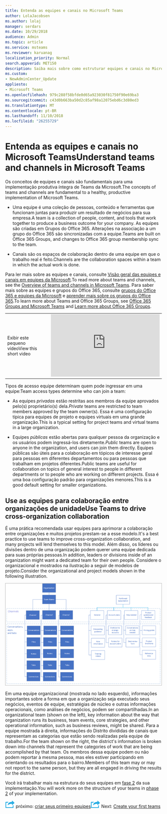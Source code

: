 ```yaml
---
title: Entenda as equipes e canais no Microsoft Teams
author: LolaJacobsen
ms.author: lolaj
manager: serdars
ms.date: 10/29/2018
audience: Admin
ms.topic: article
ms.service: msteams
ms.reviewer: karuanag
localization_priority: Normal
search.appverid: MET150
description: Saiba mais sobre como estruturar equipes e canais no Microsoft Teams.
ms.custom:
- NewAdminCenter_Update
appliesto:
- Microsoft Teams
ms.openlocfilehash: 979c288f58bfde0d65a923030f81750f90e69ba3
ms.sourcegitcommit: c43d0b663ba50d2c85af98a12075ebd6c3d80ed3
ms.translationtype: MT
ms.contentlocale: pt-BR
ms.lasthandoff: 11/10/2018
ms.locfileid: "26255729"
---
```

# <a name="understand-teams-and-channels-in-microsoft-teams"></a><span data-ttu-id="21caa-103">Entenda as equipes e canais no Microsoft Teams</span><span class="sxs-lookup"><span data-stu-id="21caa-103">Understand teams and channels in Microsoft Teams</span></span>

<span data-ttu-id="21caa-104">Os conceitos de equipes e canais são fundamentais para uma implementação produtiva íntegra de Teams da Microsoft.</span><span class="sxs-lookup"><span data-stu-id="21caa-104">The concepts of teams and channels are fundamental to a healthy, productive implementation of Microsoft Teams.</span></span> 

- <span data-ttu-id="21caa-105">Uma equipe é uma coleção de pessoas, conteúdo e ferramentas que funcionam juntas para produzir um resultado de negócios para sua empresa.</span><span class="sxs-lookup"><span data-stu-id="21caa-105">A team is a collection of people, content, and tools that work together to produce a business outcome for your company.</span></span> <span data-ttu-id="21caa-106">As equipes são criadas em Grupos do Office 365. Alterações na associação a um grupo do Office 365 são sincronizadas com a equipe.</span><span class="sxs-lookup"><span data-stu-id="21caa-106">Teams are built on Office 365 Groups, and changes to Office 365 group membership sync to the team.</span></span> 

- <span data-ttu-id="21caa-107">Canais são os espaços de colaboração dentro de uma equipe em que o trabalho real é feito.</span><span class="sxs-lookup"><span data-stu-id="21caa-107">Channels are the collaboration spaces within a team in which the actual work is done.</span></span> 

<span data-ttu-id="21caa-108">Para ler mais sobre as equipes e canais, consulte [Visão geral das equipes e canais em equipes da Microsoft](teams-channels-overview.md).</span><span class="sxs-lookup"><span data-stu-id="21caa-108">To read more about teams and channels, see the [Overview of teams and channels in Microsoft Teams](teams-channels-overview.md).</span></span> <span data-ttu-id="21caa-109">Para saber mais sobre as equipes e grupos do Office 365, consulte [grupos do Office 365 e equipes da Microsoft](office-365-groups.md) e [aprender mais sobre os grupos do Office 365](https://support.office.com/article/Learn-about-Office-365-groups-b565caa1-5c40-40ef-9915-60fdb2d97fa2).</span><span class="sxs-lookup"><span data-stu-id="21caa-109">To learn more about Teams and Office 365 Groups, see [Office 365 Groups and Microsoft Teams](office-365-groups.md) and [Learn more about Office 365 Groups](https://support.office.com/article/Learn-about-Office-365-groups-b565caa1-5c40-40ef-9915-60fdb2d97fa2).</span></span>


|  |  |
|---------|---------|
| <span data-ttu-id="21caa-110">Exibir este pequeno vídeo</span><span class="sxs-lookup"><span data-stu-id="21caa-110">View this short video</span></span>   | <iframe width="350" height="200" src="https://www.youtube.com/embed/hjJWtoaRJeE" frameborder="0" allowfullscreen></iframe>   |


<span data-ttu-id="21caa-111">Tipos de acesso equipe determinam quem pode ingressar em uma equipe:</span><span class="sxs-lookup"><span data-stu-id="21caa-111">Team access types determine who can join a team:</span></span>

- <span data-ttu-id="21caa-112">As equipes *privadas* estão restritas aos membros da equipe aprovados pelo(s) proprietário(s) dela.</span><span class="sxs-lookup"><span data-stu-id="21caa-112">*Private* teams are restricted to team members approved by the team owner(s).</span></span> <span data-ttu-id="21caa-113">Essa é uma configuração típica para equipes de projeto e equipes virtuais em uma grande organização.</span><span class="sxs-lookup"><span data-stu-id="21caa-113">This is a typical setting for project teams and virtual teams in a large organization.</span></span>

- <span data-ttu-id="21caa-114">Equipes *públicas* estão abertas para qualquer pessoa da organização e os usuários podem ingressá-los diretamente.</span><span class="sxs-lookup"><span data-stu-id="21caa-114">*Public* teams are open to anyone in the organization, and users can join them directly.</span></span> <span data-ttu-id="21caa-115">Equipes públicas são úteis para a colaboração em tópicos de interesse geral para pessoas em diferentes departamentos ou para pessoas que trabalham em projetos diferentes.</span><span class="sxs-lookup"><span data-stu-id="21caa-115">Public teams are useful for collaboration on topics of general interest to people in different departments or to people who are working on different projects.</span></span> <span data-ttu-id="21caa-116">Essa é uma boa configuração padrão para organizações menores.</span><span class="sxs-lookup"><span data-stu-id="21caa-116">This is a good default setting for smaller organizations.</span></span>

## <a name="use-teams-to-drive-cross-organization-collaboration"></a><span data-ttu-id="21caa-117">Use as equipes para colaboração entre organizações de unidade</span><span class="sxs-lookup"><span data-stu-id="21caa-117">Use Teams to drive cross-organization collaboration</span></span>

<span data-ttu-id="21caa-118">É uma prática recomendada usar equipes para aprimorar a colaboração entre organizações e muitos projetos prestam-se a esse modelo.</span><span class="sxs-lookup"><span data-stu-id="21caa-118">It's a best practice to use teams to improve cross-organization collaboration, and many projects will lend themselves to this model.</span></span> <span data-ttu-id="21caa-119">Além disso, os líderes ou divisões dentro de uma organização podem querer uma equipe dedicada para suas próprias pessoas.</span><span class="sxs-lookup"><span data-stu-id="21caa-119">In addition, leaders or divisions inside of an organization might want a dedicated team for their own people.</span></span> <span data-ttu-id="21caa-120">Considere o organizacional e mostrados na ilustração a seguir de modelos de projeto.</span><span class="sxs-lookup"><span data-stu-id="21caa-120">Consider the organizational and project models shown in the following illustration.</span></span>

![Modelos de projeto e organização](media/teams-adoption-organization-project.png)

<span data-ttu-id="21caa-122">Em uma equipe organizacional (mostrada no lado esquerdo), informações importantes sobre a forma em que a organização seja executado seus negócios, eventos de equipe, estratégias de núcleo e outras informações operacionais, como análises de negócios, podem ser compartilhadas.</span><span class="sxs-lookup"><span data-stu-id="21caa-122">In an organizational team (shown on the left), key information about the way that organization runs its business, team events, core strategies, and other operational information, such as business reviews, might be shared.</span></span> <span data-ttu-id="21caa-123">Para a equipe mostrada à direita, informações do Distrito divididas de canais que representam as categorias que estão sendo realizadas pela equipe de trabalho.</span><span class="sxs-lookup"><span data-stu-id="21caa-123">For the team shown on the right, the district's information is broken down into channels that represent the categories of work that are being accomplished by that team.</span></span> <span data-ttu-id="21caa-124">Os membros dessa equipe podem ou não podem reportar à mesma pessoa, mas eles estiver participando em orientando os resultados para o bairro.</span><span class="sxs-lookup"><span data-stu-id="21caa-124">Members of this team may or may not report to the same person, but they are all engaged in driving the results for the district.</span></span>
  
<span data-ttu-id="21caa-125">Você irá trabalhar mais na estrutura do seus equipes em [fase 2](teams-adoption-phase2-experiment.md) da sua implementação.</span><span class="sxs-lookup"><span data-stu-id="21caa-125">You will work more on the structure of your teams in [phase 2](teams-adoption-phase2-experiment.md) of your implementation.</span></span>

<span data-ttu-id="21caa-126">![Ícone de etapas próximo](media/teams-adoption-next-icon.png) próximo: [criar seus primeiro equipes](teams-adoption-your-first-teams.md)</span><span class="sxs-lookup"><span data-stu-id="21caa-126">![Next Steps icon](media/teams-adoption-next-icon.png) Next: [Create your first teams](teams-adoption-your-first-teams.md)</span></span>